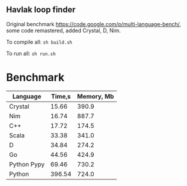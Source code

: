 Havlak loop finder
------------------

Original benchmark https://code.google.com/p/multi-language-bench/, some code remastered, added Crystal, D, Nim.

To compile all: `sh build.sh`

To run all: `sh run.sh`

# Benchmark

| Language        | Time,s  | Memory, Mb |
| --------------- | ------- | ---------- |
| Crystal         | 15.66   | 390.9      |
| Nim             | 16.74   | 887.7      |
| C++             | 17.72   | 174.5      |
| Scala           | 33.38   | 341.0      |
| D               | 34.84   | 274.2      |
| Go              | 44.56   | 424.9      |
| Python Pypy     | 69.46   | 730.2      |
| Python          | 396.54  | 724.0      |

